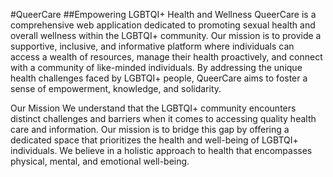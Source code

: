 #QueerCare
##Empowering LGBTQI+ Health and Wellness
QueerCare is a comprehensive web application dedicated to promoting sexual health and overall wellness within the LGBTQI+ community. Our mission is to provide a supportive, inclusive, and informative platform where individuals can access a wealth of resources, manage their health proactively, and connect with a community of like-minded individuals. By addressing the unique health challenges faced by LGBTQI+ people, QueerCare aims to foster a sense of empowerment, knowledge, and solidarity.

Our Mission
We understand that the LGBTQI+ community encounters distinct challenges and barriers when it comes to accessing quality health care and information. Our mission is to bridge this gap by offering a dedicated space that prioritizes the health and well-being of LGBTQI+ individuals. We believe in a holistic approach to health that encompasses physical, mental, and emotional well-being.

